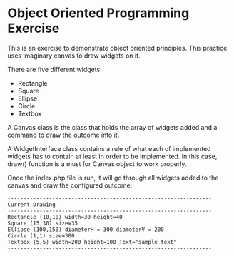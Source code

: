 Object Oriented Programming Exercise
===

This is an exercise to demonstrate object oriented principles. This practice uses imaginary canvas to draw widgets on it.

There are five different widgets:

- Rectangle
- Square
- Ellipse
- Circle
- Textbox

A Canvas class is the class that holds the array of widgets added and a command to draw the outcome into it.

A WidgetInterface class contains a rule of what each of implemented widgets has to contain at least in order to be implemented. In this case, draw() function is a must for Canvas object to work properly.

Once the index.php file is run, it will go through all widgets added to the canvas and draw the configured outcome:

~~~
----------------------------------------------------------------
Current Drawing
----------------------------------------------------------------
Rectangle (10,10) width=30 height=40
Square (15,30) size=35
Ellipse (100,150) diameterH = 300 diameterV = 200
Circle (1,1) size=300
Textbox (5,5) width=200 height=100 Text="sample text"
----------------------------------------------------------------
~~~
